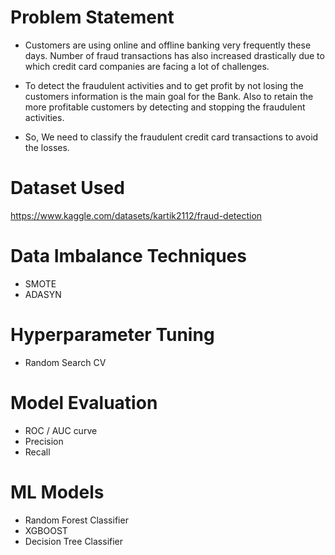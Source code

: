 # Problem Statement

- Customers are using online and offline banking very frequently these days. Number of fraud  transactions has also increased drastically due to which credit card companies are facing a lot of challenges. 

- To detect the fraudulent activities and to get profit by not losing the customers  information is the main goal for the Bank. Also to retain the more profitable customers by detecting and stopping the fraudulent activities. 

- So, We need to classify the fraudulent credit card transactions to avoid the losses.


# Dataset Used 
https://www.kaggle.com/datasets/kartik2112/fraud-detection

# Data Imbalance Techniques

- SMOTE
- ADASYN


# Hyperparameter Tuning

- Random Search CV


# Model Evaluation

- ROC / AUC curve
- Precision 
- Recall


# ML Models

- Random Forest Classifier
- XGBOOST
- Decision Tree Classifier
